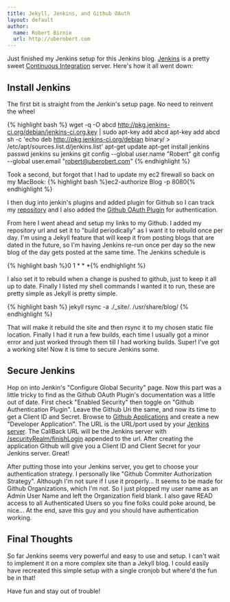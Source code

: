 ```yaml
---
title: Jekyll, Jenkins, and Github OAuth
layout: default
author:
  name: Robert Birnie
  url: http://uberobert.com
---
```


Just finished my Jenkins setup for this Jenkins blog. [Jenkins](http://jenkins-ci.org/) is a pretty sweet [Continuous Integration](http://en.wikipedia.org/wiki/Continuous_integration) server. Here's how it all went down:

## Install Jenkins

The first bit is straight from the Jenkin's setup page. No need to reinvent the wheel

{% highlight bash %}
wget -q -O abcd http://pkg.jenkins-ci.org/debian/jenkins-ci.org.key | sudo apt-key add abcd
apt-key add abcd
sh -c 'echo deb http://pkg.jenkins-ci.org/debian binary/ > /etc/apt/sources.list.d/jenkins.list'
apt-get update
apt-get install jenkins
passwd jenkins
su jenkins
git config --global user.name "Robert"
git config --global user.email "robert@uberobert.com"
{% endhighlight %}

Took a second, but forgot that I had to update my ec2 firewall so back on my MacBook:
{% highlight bash %}ec2-authorize Blog -p 8080{% endhighlight %}

I then dug into jenkin's plugins and added plugin for Github so I can track my [repository](https://github.com/rbirnie/uberobert.com) and I also added the [Github OAuth Plugin](https://wiki.jenkins-ci.org/display/JENKINS/Github+OAuth+Plugin) for authentication.

From here I went ahead and setup my links to my Github. I added my repository url and set it to "build periodically" as I want it to rebuild once per day. I'm using a Jekyll feature that will keep it from posting blogs that are dated in the future, so I'm having Jenkins re-run once per day so the new blog of the day gets posted at the same time. The Jenkins schedule is

{% highlight bash %}0 1 * * *{% endhighlight %}

I also set it to rebuild when a change is pushed to github, just to keep it all up to date. Finally I listed my shell commands I wanted it to run, these are pretty simple as Jekyll is pretty simple.

{% highlight bash %}
jekyll
rsync -a ./_site/. /usr/share/blog/
{% endhighlight %}

That will make it rebuild the site and then rsync it to my chosen static file location. Finally I had it run a few builds, each time I usually got a minor error and just worked through them till I had working builds. Super! I've got a working site! Now it is time to secure Jenkins some.

## Secure Jenkins

Hop on into Jenkin's "Configure Global Security" page. Now this part was a little tricky to find as the Github OAuth Plugin's documentation was a little out of date. First check "Enabled Security" then toggle on "Github Authentication Plugin". Leave the Github Uri the same, and now its time to get a Client ID and Secret. Browse to [Github Applications](https://github.com/settings/applications) and create a new "Developer Application". The URL is the URL/port used by your [Jenkins server](http://uberobert.com:8080). The CallBack URL will be the Jenkins server with [/securityRealm/finishLogin](http://uberobert.com:8080/securityRealm/finishLogin) appended to the url. After creating the application Github will give you a Client ID and Client Secret for your Jenkins server. Great!

After putting those into your Jenkins server, you get to choose your authentication strategy. I personally like "Github Commiter Authorization Strategy". Although I'm not sure if I use it properly... It seems to be made for Github Organizations, which I'm not. So I just plopped my user name as an Admin User Name and left the Organization field blank. I also gave READ access to all Authenticated Users so you fine folks could poke around, be nice... At the end, save this guy and you should have authentication working.

## Final Thoughts

So far Jenkins seems very powerful and easy to use and setup. I can't wait to implement it on a more complex site than a Jekyll blog. I could easily have recreated this simple setup with a single cronjob but where'd the fun be in that!

Have fun and stay out of trouble!

